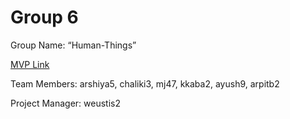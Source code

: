 # Group 6
Group Name: “Human-Things”

[MVP Link](https://docs.google.com/document/d/1SRzvi_ZN4UmQAOoBmgaFGbRX6Rvxe7-EreHQPB_RK-g/edit)


Team Members: 	arshiya5, chaliki3, mj47, kkaba2, ayush9, arpitb2


Project Manager: weustis2
